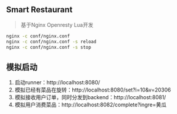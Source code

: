 ## Smart Restaurant
> 基于Nginx Openresty Lua开发

```bash
nginx -c conf/nginx.conf
nginx -c conf/nginx.conf -s reload
nginx -c conf/nginx.conf -s stop
```

## 模拟启动
1. 启动runner：http://localhost:8080/
2. 模拟已经有菜品在旋转：http://localhost:8080/set?i=10&v=20306
3. 模拟接收用户订单，同时分发到backend：http://localhost:8081/
4. 模拟用户消费菜品：http://localhost:8082/complete?ingre=黄瓜